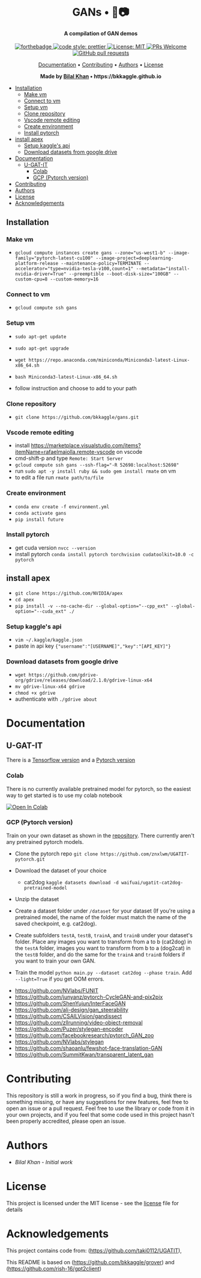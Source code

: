 <h1 align='center'>
    GANs • 🤖📷
</h1>

<h4 align='center'>
    A compilation of GAN demos
</h4>

<p align='center'>
    <a href="https://forthebadge.com">
        <img src="https://forthebadge.com/images/badges/made-with-python.svg" alt="forthebadge">
    </a>
    <a href="https://github.com/prettier/prettier">
        <img src="https://img.shields.io/badge/code_style-prettier-ff69b4.svg?style=flat-square" alt="code style: prettier" />
    </a>
    <a href="https://opensource.org/licenses/MIT">
        <img src="https://img.shields.io/badge/License-MIT-yellow.svg" alt="License: MIT">
    </a>
    <a href="http://makeapullrequest.com">
        <img src="https://img.shields.io/badge/PRs-welcome-brightgreen.svg?style=flat-square" alt="PRs Welcome">
    </a>
    <a href="https://github.com/bkkaggle/gans/pulls">
        <img alt="GitHub pull requests" src="https://img.shields.io/github/issues-pr/bkkaggle/gans">
    </a>

</p>

<p align='center'>
    <a href='#documentation'>Documentation</a> •
    <a href='#contributing'>Contributing</a> •
    <a href='#authors'>Authors</a> •
    <a href='#license'>License</a>
</p>

<p align='center'><strong>Made by <a href='https://github.com/bkkaggle'>Bilal Khan</a> • https://bkkaggle.github.io</strong></p>

<!-- START doctoc generated TOC please keep comment here to allow auto update -->
<!-- DON'T EDIT THIS SECTION, INSTEAD RE-RUN doctoc TO UPDATE -->

-   [Installation](#installation)
    -   [Make vm](#make-vm)
    -   [Connect to vm](#connect-to-vm)
    -   [Setup vm](#setup-vm)
    -   [Clone repository](#clone-repository)
    -   [Vscode remote editing](#vscode-remote-editing)
    -   [Create environment](#create-environment)
    -   [Install pytorch](#install-pytorch)
-   [install apex](#install-apex)
    -   [Setup kaggle's api](#setup-kaggles-api)
    -   [Download datasets from google drive](#download-datasets-from-google-drive)
-   [Documentation](#documentation)
    -   [U-GAT-IT](#u-gat-it)
        -   [Colab](#colab)
        -   [GCP (Pytorch version)](#gcp-pytorch-version)
-   [Contributing](#contributing)
-   [Authors](#authors)
-   [License](#license)
-   [Acknowledgements](#acknowledgements)

<!-- END doctoc generated TOC please keep comment here to allow auto update -->

## Installation

### Make vm

-   `gcloud compute instances create gans --zone="us-west1-b" --image-family="pytorch-latest-cu100" --image-project=deeplearning-platform-release --maintenance-policy=TERMINATE --accelerator="type=nvidia-tesla-v100,count=1" --metadata="install-nvidia-driver=True" --preemptible --boot-disk-size="100GB" --custom-cpu=8 --custom-memory=16`

### Connect to vm

-   `gcloud compute ssh gans`

### Setup vm

-   `sudo apt-get update`
-   `sudo apt-get upgrade`

-   `wget https://repo.anaconda.com/miniconda/Miniconda3-latest-Linux-x86_64.sh`
-   `bash Miniconda3-latest-Linux-x86_64.sh`
-   follow instruction and choose to add to your path

### Clone repository

-   `git clone https://github.com/bkkaggle/gans.git`

### Vscode remote editing

-   install https://marketplace.visualstudio.com/items?itemName=rafaelmaiolla.remote-vscode on vscode
-   cmd-shift-p and type `Remote: Start Server`
-   `gcloud compute ssh gans --ssh-flag="-R 52698:localhost:52698"`
-   run `sudo apt -y install ruby && sudo gem install rmate` on vm
-   to edit a file run `rmate path/to/file`

### Create environment

-   `conda env create -f environment.yml`
-   `conda activate gans`
-   `pip install future`

### Install pytorch

-   get cuda version `nvcc --version`
-   install pytorch `conda install pytorch torchvision cudatoolkit=10.0 -c pytorch`

## install apex

-   `git clone https://github.com/NVIDIA/apex`
-   `cd apex`
-   `pip install -v --no-cache-dir --global-option="--cpp_ext" --global-option="--cuda_ext" ./`

### Setup kaggle's api

-   `vim ~/.kaggle/kaggle.json`
-   paste in api key `{"username":"[USERNAME]","key":"[API_KEY]"}`

### Download datasets from google drive

-   `wget https://github.com/gdrive-org/gdrive/releases/download/2.1.0/gdrive-linux-x64`
-   `mv gdrive-linux-x64 gdrive`
-   `chmod +x gdrive`
-   authenticate with `./gdrive about`

# Documentation

## U-GAT-IT

There is a [Tensorflow version](https://github.com/taki0112/UGATIT) and a [Pytorch version](https://github.com/znxlwm/UGATIT-pytorch)

### Colab

There is no currently available pretrained model for pytorch, so the easiest way to get started is to use my colab notebook

<a href="https://colab.research.google.com/github/bkkaggle/gans/blob/master/UGATIT.ipynb">
    <img src="https://colab.research.google.com/assets/colab-badge.svg" alt="Open In Colab" />
</a>

### GCP (Pytorch version)

Train on your own dataset as shown in the [repository](https://github.com/znxlwm/UGATIT-pytorch#usage). There currently aren't any pretrained pytorch models.

-   Clone the pytorch repo `git clone https://github.com/znxlwm/UGATIT-pytorch.git`

-   Download the dataset of your choice

    -   cat2dog `kaggle datasets download -d waifuai/ugatit-cat2dog-pretrained-model`

-   Unzip the dataset
-   Create a dataset folder under `/dataset` for your dataset (If you're using a pretrained model, the name of the folder must match the name of the saved checkpoint, e.g. cat2dog).
-   Create subfolders `testA`, `testB`, `trainA`, and `trainB` under your dataset's folder. Place any images you want to transform from a to b (cat2dog) in the `testA` folder, images you want to transform from b to a (dog2cat) in the `testB` folder, and do the same for the `trainA` and `trainB` folders if you want to train your own GAN.
-   Train the model `python main.py --dataset cat2dog --phase train`. Add `--light=True` if you get OOM errors.

*   https://github.com/NVlabs/FUNIT
*   https://github.com/junyanz/pytorch-CycleGAN-and-pix2pix
*   https://github.com/ShenYujun/InterFaceGAN
*   https://github.com/ali-design/gan_steerability
*   https://github.com/CSAILVision/gandissect
*   https://github.com/zllrunning/video-object-removal
*   https://github.com/Puzer/stylegan-encoder
*   https://github.com/facebookresearch/pytorch_GAN_zoo
*   https://github.com/NVlabs/stylegan
*   https://github.com/shaoanlu/fewshot-face-translation-GAN
*   https://github.com/SummitKwan/transparent_latent_gan

# Contributing

This repository is still a work in progress, so if you find a bug, think there is something missing, or have any suggestions for new features, feel free to open an issue or a pull request. Feel free to use the library or code from it in your own projects, and if you feel that some code used in this project hasn't been properly accredited, please open an issue.

# Authors

-   _Bilal Khan_ - _Initial work_

# License

This project is licensed under the MIT license - see the [license](LICENSE) file for details

# Acknowledgements

This project contains code from: (https://github.com/taki0112/UGATIT),

This README is based on (https://github.com/bkkaggle/grover) and (https://github.com/rish-16/gpt2client)
